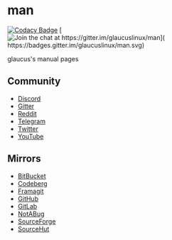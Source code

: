 # man
[![Codacy Badge](
https://app.codacy.com/project/badge/Grade/89fa62574ed74d2eaed8ccb177ce1b6f)](
https://www.codacy.com/gh/glaucuslinux/man/dashboard?utm_source=github.com&amp;utm_medium=referral&amp;utm_content=glaucuslinux/man&amp;utm_campaign=Badge_Grade)
[![Join the chat at https://gitter.im/glaucuslinux/man](
https://badges.gitter.im/glaucuslinux/man.svg)](
https://gitter.im/glaucuslinux/man?utm_source=badge&utm_medium=badge&utm_campaign=pr-badge&utm_content=badge)

glaucus's manual pages

## Community
* [Discord](https://discord.gg/nDKNmNc)
* [Gitter](https://gitter.im/glaucuslinux/man)
* [Reddit](https://www.reddit.com/r/glaucus)
* [Telegram](https://t.me/glaucuslinux)
* [Twitter](https://twitter.com/glaucuslinux)
* [YouTube](https://www.youtube.com/@glaucuslinux)

## Mirrors
* [BitBucket](https://bitbucket.org/glaucuslinux/man)
* [Codeberg](https://codeberg.org/glaucuslinux/man)
* [Framagit](https://framagit.org/glaucuslinux/man)
* [GitHub](https://github.com/glaucuslinux/man)
* [GitLab](https://gitlab.com/glaucuslinux/man)
* [NotABug](https://notabug.org/glaucuslinux/man)
* [SourceForge](https://git.code.sf.net/p/glaucuslinux/man)
* [SourceHut](https://git.sr.ht/~glaucuslinux/man)
